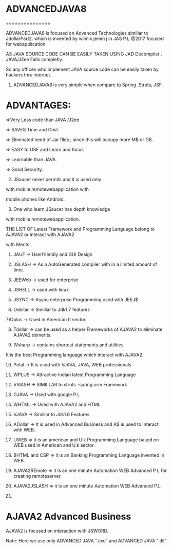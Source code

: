 # ADVANCEDJAVA8
===============

ADVANCEDJAVA8   is focused  on   Advanced  Technologies  simillar  to JdollarPart2. which   is   invented    by wilmix jemin j  in  JAS P.L @2017 focused  for  webapplication.


AS  JAVA  SOURCE  CODE  CAN  BE EASILY TAKEN USING  JAD Decompiler . JAVA/J2ee Fails  completly.

So any offices  who implement   JAVA source  code can be  easily taken by hackers thru internet.

1) ADVANCEDJAVA8   is very simple when  compare  to Spring ,Struts, JSF.


ADVANTAGES:
==========

=>Very Less code  than  JAVA /J2ee 

=> SAVES Time and Cost.

=> Eliminated  need of Jar  files ; since  this will occupy more  MB or GB.

=> EASY to USE and Learn and focus

=> Learnable than JAVA.

=> Good  Security.




2) JSaucer never permits and it is used only

with mobile remotewebapplication with

mobile phones like Android.

3) One who learn JSaucer has depth knowledge

with mobile remotewebapplication.

THE LIST OF Latest Framework and Programming Language belong to AJAVA2  or interact with AJAVA2

with Merits

1) JAUF -> Userfriendly and GUI Design

2) JSLASH -> As a AutoGenerated compiler with in a limited amount of time.

3) JEEWeb -> used for enterprise

4) JSHELL -> used with linux

5) JSYNC -> Async enterprise Programming used with JEEJ$

6) Odollar -> Simillar to Jdk1.7 features

7)Oplus -> Used in American It sector.

8) Tdollar -> can be used as a helper Frameworks of AJAVA2 to eliminate AJAVA2 demerits.

9) Wsharp -> contains shortest statements and utilities

It is the best Programming language which interact with AJAVA2.

10) Petal -> It is used with VJAVA, JAVA, WEB professionals

11) WPLUS -> Attractive Indian latest Programming Language

12) VSlASH -> SIMILLAR to struts -spring orm Framework

13) GJAVA -> Used with google P.L

14) WHTML -> Used with AJAVA2 and HTML

15) VJAVA -> Simillar to Jdk1.6 Features.

16) ADollar -> It is used in Advanced Business and A$ is used to interact with WEB.

17) UWEB => it is an american and U.k Programming Language based on WEB used in American and U.k sector.

18) BHTML and CSP => it is an Banking Programming Language invented in WEB.

19) AJAVA2REmote => it is an one minute Automation WEB Advanced P.L for creating remoteserver.

20) AJAVA2JSLASH => it is an one minute Automation WEB Advanced P.L

21) 
  AJAVA2  Advanced Business
=================================
AJAVA2  is focused  on  interaction  with JSWORD.

Note: Here  we use  only   ADVANCED JAVA ".exe"  and ADVANCED JAVA ".dll" 
